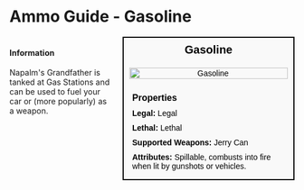 # Ammo Guide - Gasoline

<div style="display: flex; align-items: flex-start; gap: 10px;">

  <div style="flex: 1; margin-right: 10px;">
  
  #### Information
  Napalm's Grandfather is tanked at Gas Stations and can be used to fuel your car or (more popularly) as a weapon.

  </div>

  <div style="width: 300px; border: 2px solid black; font-family: Arial, sans-serif; background-color: #f9f9f9; color: black;">
    <div style="background-color: #f9f9f9; padding: 10px; font-size: 20px; font-weight: bold; text-align: center;">Gasoline</div>
    <div style="text-align: center; padding: 10px;">
      <img src="image_url_here" alt="Gasoline" style="width: 100%; height: auto;">
    </div>
    <div style="padding: 10px;">
      <div style="background-color: #f9f9f9; padding: 5px; font-size: 16px; font-weight: bold;">Properties</div>
      <div style="padding: 5px;"><strong>Legal:</strong> Legal</div>
      <div style="padding: 5px;"><strong>Lethal:</strong> Lethal</div>
      <div style="padding: 5px;"><strong>Supported Weapons:</strong> Jerry Can</div>
      <div style="padding: 5px;"><strong>Attributes:</strong> Spillable, combusts into fire when lit by gunshots or vehicles.</div>
    </div>
  </div>

</div>